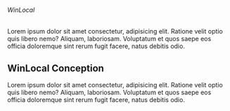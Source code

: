 ###### WinLocal

Lorem ipsum dolor sit amet consectetur, adipisicing elit. Ratione velit optio quis libero nemo? Aliquam, laboriosam. Voluptatum et quos saepe eos officia doloremque sint rerum fugit facere, natus debitis odio.
## WinLocal Conception ##

Lorem ipsum dolor sit amet consectetur, adipisicing elit. Ratione velit optio quis libero nemo? Aliquam, laboriosam. Voluptatum et quos saepe eos officia doloremque sint rerum fugit facere, natus debitis odio.
